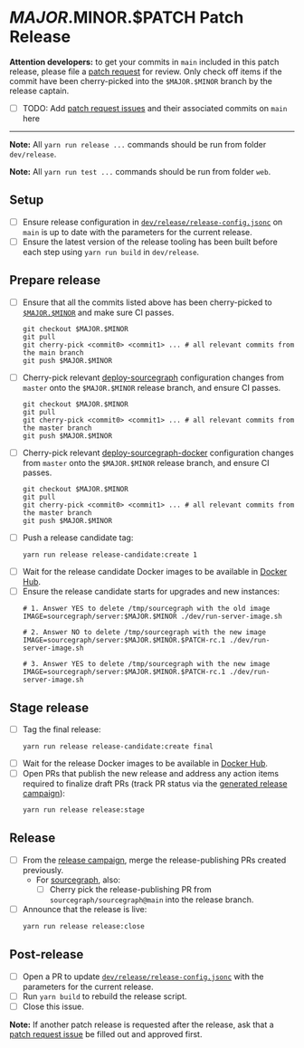 <!--
DO NOTE COPY THIS ISSUE TEMPLATE MANUALLY. Use `yarn run release tracking:patch-issue <version>` from the
`dev/release` directory in the main repository to create a patch release issue, instead.

Arguments:
- $MAJOR
- $MINOR
- $PATCH
-->

# $MAJOR.$MINOR.$PATCH Patch Release

**Attention developers:** to get your commits in `main` included in this patch release, please file a [patch request](https://github.com/sourcegraph/sourcegraph/issues/new?assignees=&labels=team%2Fdistribution&template=request_patch_release.md&title=$MAJOR.$MINOR.$PATCH%3A+) for review. Only check off items if the commit have been cherry-picked into the `$MAJOR.$MINOR` branch by the release captain.

- [ ] TODO: Add [patch request issues](https://github.com/sourcegraph/sourcegraph/issues?q=is%3Aissue+is%3Aopen+sort%3Aupdated-desc+label%3Apatch-release-request) and their associated commits on `main` here

---

**Note:** All `yarn run release ...` commands should be run from folder `dev/release`.

**Note:** All `yarn run test ...` commands should be run from folder `web`.

## Setup

- [ ] Ensure release configuration in [`dev/release/release-config.jsonc`](https://sourcegraph.com/github.com/sourcegraph/sourcegraph/-/blob/dev/release/release-config.jsonc) on `main` is up to date with the parameters for the current release.
- [ ] Ensure the latest version of the release tooling has been built before each step using `yarn run build` in `dev/release`.

## Prepare release

- [ ] Ensure that all the commits listed above has been cherry-picked to [`$MAJOR.$MINOR`](https://github.com/sourcegraph/sourcegraph/tree/$MAJOR.$MINOR) and make sure CI passes.
    ```
    git checkout $MAJOR.$MINOR
    git pull
    git cherry-pick <commit0> <commit1> ... # all relevant commits from the main branch
    git push $MAJOR.$MINOR
    ```
- [ ] Cherry-pick relevant [deploy-sourcegraph](https://github.com/sourcegraph/deploy-sourcegraph) configuration changes from `master` onto the `$MAJOR.$MINOR` release branch, and ensure CI passes.
    ```
    git checkout $MAJOR.$MINOR
    git pull
    git cherry-pick <commit0> <commit1> ... # all relevant commits from the master branch
    git push $MAJOR.$MINOR
    ```
- [ ] Cherry-pick relevant [deploy-sourcegraph-docker](https://github.com/sourcegraph/deploy-sourcegraph-docker) configuration changes from `master` onto the `$MAJOR.$MINOR` release branch, and ensure CI passes.
    ```
    git checkout $MAJOR.$MINOR
    git pull
    git cherry-pick <commit0> <commit1> ... # all relevant commits from the master branch
    git push $MAJOR.$MINOR
    ```
- [ ] Push a release candidate tag:
    ```
    yarn run release release-candidate:create 1
    ```
- [ ] Wait for the release candidate Docker images to be available in [Docker Hub](https://hub.docker.com/r/sourcegraph/server/tags).
- [ ] Ensure the release candidate starts for upgrades and new instances:
    ```
    # 1. Answer YES to delete /tmp/sourcegraph with the old image
    IMAGE=sourcegraph/server:$MAJOR.$MINOR ./dev/run-server-image.sh
    
    # 2. Answer NO to delete /tmp/sourcegraph with the new image
    IMAGE=sourcegraph/server:$MAJOR.$MINOR.$PATCH-rc.1 ./dev/run-server-image.sh
    
    # 3. Answer YES to delete /tmp/sourcegraph with the new image
    IMAGE=sourcegraph/server:$MAJOR.$MINOR.$PATCH-rc.1 ./dev/run-server-image.sh
    ```

## Stage release

- [ ] Tag the final release:
    ```
    yarn run release release-candidate:create final
    ```
- [ ] Wait for the release Docker images to be available in [Docker Hub](https://hub.docker.com/r/sourcegraph/server/tags).
- [ ] Open PRs that publish the new release and address any action items required to finalize draft PRs (track PR status via the [generated release campaign](https://k8s.sgdev.org/organizations/sourcegraph/campaigns)):
  ```sh
  yarn run release release:stage
  ```

## Release

<!-- Keep in sync with release_issue_template's "Release" section -->

- [ ] From the [release campaign](https://k8s.sgdev.org/organizations/sourcegraph/campaigns), merge the release-publishing PRs created previously.
  - For [sourcegraph](https://github.com/sourcegraph/sourcegraph), also:
    - [ ] Cherry pick the release-publishing PR from `sourcegraph/sourcegraph@main` into the release branch.
- [ ] Announce that the release is live:
  ```sh
  yarn run release release:close
  ```

## Post-release

- [ ] Open a PR to update [`dev/release/release-config.jsonc`](https://sourcegraph.com/github.com/sourcegraph/sourcegraph/-/blob/dev/release/release-config.jsonc) with the parameters for the current release.
- [ ] Run `yarn build` to rebuild the release script.
- [ ] Close this issue.

**Note:** If another patch release is requested after the release, ask that a [patch request issue](https://github.com/sourcegraph/sourcegraph/issues/new?assignees=&labels=team%2Fdistribution&template=request_patch_release.md) be filled out and approved first.
